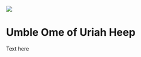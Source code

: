 <a href="https://juncture-digital.org"><img src="https://gitcdn.link/repo/jstor-labs/juncture/main/images/ve-button.png"></a>

<param ve-config header="header" main="now-and-then">

<param ve-compare url="https://forum.jstor.org/#/projects/75476/edit/30322476?query=30322476%20&filter=[]&sort=id&dir=DESC&start=0&limit=100" attribution="Nat Lowden and Sara Gelencer">
<param ve-compare url="https://forum.jstor.org/#/projects/75476/edit/30322477?query=30322477%20&filter=[]&sort=id&dir=DESC&start=0&limit=100" label="Umble Ome of Uriah Heep (Date Unkown)">

# Umble Ome of Uriah Heep

Text here
